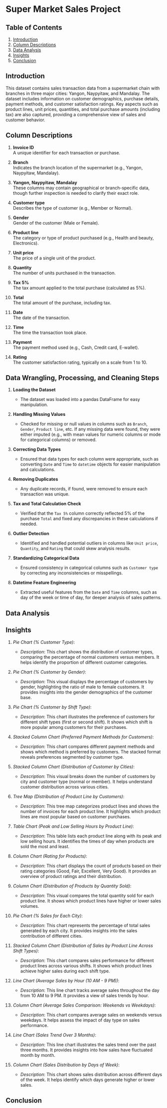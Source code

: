 # Super Market Sales Project


## Table of Contents
1. [Introduction](#introduction)
2. [Column Descriptions](#column-descriptions)
3. [Data Analysis](#data-analysis)
4. [Insights](#insights)
5. [Conclusion](#conclusion)

## Introduction
This dataset contains sales transaction data from a supermarket chain with branches in three major cities: Yangon, Naypyitaw, and Mandalay. The dataset includes information on customer demographics, purchase details, payment methods, and customer satisfaction ratings. Key aspects such as product lines, unit prices, quantities, and total purchase amounts (including tax) are also captured, providing a comprehensive view of sales and customer behavior.

## Column Descriptions

1. **Invoice ID**  
   A unique identifier for each transaction or purchase.

2. **Branch**  
   Indicates the branch location of the supermarket (e.g., Yangon, Naypyitaw, Mandalay).

3. **Yangon, Naypyitaw, Mandalay**  
   These columns may contain geographical or branch-specific data, though further inspection is needed to clarify their exact role.

4. **Customer type**  
   Describes the type of customer (e.g., Member or Normal).

5. **Gender**  
   Gender of the customer (Male or Female).

6. **Product line**  
   The category or type of product purchased (e.g., Health and beauty, Electronics).

7. **Unit price**  
   The price of a single unit of the product.

8. **Quantity**  
   The number of units purchased in the transaction.

9. **Tax 5%**  
   The tax amount applied to the total purchase (calculated as 5%).

10. **Total**  
    The total amount of the purchase, including tax.

11. **Date**  
    The date of the transaction.

12. **Time**  
    The time the transaction took place.

13. **Payment**  
    The payment method used (e.g., Cash, Credit card, E-wallet).

14. **Rating**  
    The customer satisfaction rating, typically on a scale from 1 to 10.
    

## Data Wrangling, Processing, and Cleaning Steps

1. **Loading the Dataset**  
   - The dataset was loaded into a pandas DataFrame for easy manipulation.

2. **Handling Missing Values**  
   - Checked for missing or null values in columns such as `Branch`, `Gender`, `Product line`, etc. If any missing data were found, they were either imputed (e.g., with mean values for numeric columns or mode for categorical columns) or removed.

3. **Correcting Data Types**  
   - Ensured that data types for each column were appropriate, such as converting `Date` and `Time` to `datetime` objects for easier manipulation and calculations.

4. **Removing Duplicates**  
   - Any duplicate records, if found, were removed to ensure each transaction was unique.

5. **Tax and Total Calculation Check**  
   - Verified that the `Tax 5%` column correctly reflected 5% of the purchase `Total` and fixed any discrepancies in these calculations if needed.

6. **Outlier Detection**  
   - Identified and handled potential outliers in columns like `Unit price`, `Quantity`, and `Rating` that could skew analysis results.

7. **Standardizing Categorical Data**  
   - Ensured consistency in categorical columns such as  `Customer type` by correcting any inconsistencies or misspellings.

8. **Datetime Feature Engineering**  
   - Extracted useful features from the `Date` and `Time` columns, such as day of the week or time of day, for deeper analysis of sales patterns.


## Data Analysis


## Insights

1. *Pie Chart (% Customer Type)*:
   - *Description*: This chart shows the distribution of customer types, comparing the percentage of normal customers versus members. It helps identify the proportion of different customer categories.

2. *Pie Chart (% Customer by Gender)*:
   - *Description*: This visual displays the percentage of customers by gender, highlighting the ratio of male to female customers. It provides insights into the gender demographics of the customer base.

3. *Pie Chart (% Customer by Shift Type)*:
   - *Description*: This chart illustrates the preference of customers for different shift types (first or second shift). It shows which shift is more popular among customers for their purchases.

4. *Stacked Column Chart (Preferred Payment Methods for Customers)*:
   - *Description*: This chart compares different payment methods and shows which method is preferred by customers. The stacked format reveals preferences segmented by customer type.

5. *Stacked Column Chart (Distribution of Customer by Cities)*:
   - *Description*: This visual breaks down the number of customers by city and customer type (normal or member). It helps understand customer distribution across various cities.

6. *Tree Map (Distribution of Product Line by Customers)*:
   - *Description*: This tree map categorizes product lines and shows the number of invoices for each product line. It highlights which product lines are most popular based on customer purchases.

7. *Table Chart (Peak and Low Selling Hours by Product Line)*:
   - *Description*: This table lists each product line along with its peak and low selling hours. It identifies the times of day when products are sold the most and least.

8. *Column Chart (Rating for Products)*:
   - *Description*: This chart displays the count of products based on their rating categories (Good, Fair, Excellent, Very Good). It provides an overview of product ratings and their distribution.

9. *Column Chart (Distribution of Products by Quantity Sold)*:
   - *Description*: This visual compares the total quantity sold for each product line. It shows which product lines have higher or lower sales volumes.

10. *Pie Chart (% Sales for Each City)*:
    - *Description*: This chart represents the percentage of total sales generated by each city. It provides insights into the sales contribution of different cities.

11. *Stacked Column Chart (Distribution of Sales by Product Line Across Shift Types)*:
    - *Description*: This chart compares sales performance for different product lines across various shifts. It shows which product lines achieve higher sales during each shift type.

12. *Line Chart (Average Sales by Hour (10 AM - 9 PM))*:
    - *Description*: This line chart tracks average sales throughout the day from 10 AM to 9 PM. It provides a view of sales trends by hour.

13. *Column Chart (Average Sales Comparison: Weekends vs Weekdays)*:
    - *Description*: This chart compares average sales on weekends versus weekdays. It helps assess the impact of day type on sales performance.

14. *Line Chart (Sales Trend Over 3 Months)*:
    - *Description*: This line chart illustrates the sales trend over the past three months. It provides insights into how sales have fluctuated month by month.

15. *Column Chart (Sales Distribution by Days of Week)*:
    - *Description*: This chart shows sales distribution across different days of the week. It helps identify which days generate higher or lower sales.

## Conclusion

